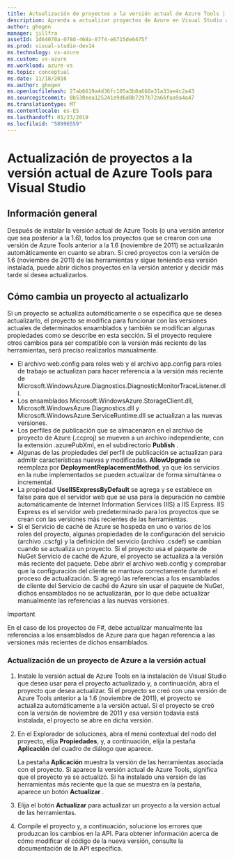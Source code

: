 ```yaml
---
title: Actualización de proyectos a la versión actual de Azure Tools | Microsoft Docs
description: Aprenda a actualizar proyectos de Azure en Visual Studio a la versión actual de Azure Tools
author: ghogen
manager: jillfra
assetId: 1d64070a-078d-468a-87f4-e6715de6475f
ms.prod: visual-studio-dev14
ms.technology: vs-azure
ms.custom: vs-azure
ms.workload: azure-vs
ms.topic: conceptual
ms.date: 11/18/2016
ms.author: ghogen
ms.openlocfilehash: 27ab6619a4d36fc105a3b8a668a31a33ae4c2a43
ms.sourcegitcommit: 8b538eea125241e9d6d8b7297b72a66faa9a4a47
ms.translationtype: MT
ms.contentlocale: es-ES
ms.lasthandoff: 01/23/2019
ms.locfileid: "58996559"
---
```

# <a name="how-to-upgrade-projects-to-the-current-version-of-the-azure-tools-for-visual-studio"></a>Actualización de proyectos a la versión actual de Azure Tools para Visual Studio
## <a name="overview"></a>Información general
Después de instalar la versión actual de Azure Tools (o una versión anterior que sea posterior a la 1.6), todos los proyectos que se crearon con una versión de Azure Tools anterior a la 1.6 (noviembre de 2011) se actualizarán automáticamente en cuanto se abran. Si creó proyectos con la versión de 1.6 (noviembre de 2011) de las herramientas y sigue teniendo esa versión instalada, puede abrir dichos proyectos en la versión anterior y decidir más tarde si desea actualizarlos.

## <a name="how-your-project-changes-when-you-upgrade-it"></a>Cómo cambia un proyecto al actualizarlo
Si un proyecto se actualiza automáticamente o se especifica que se desea actualizarlo, el proyecto se modifica para funcionar con las versiones actuales de determinados ensamblados y también se modifican algunas propiedades como se describe en esta sección. Si el proyecto requiere otros cambios para ser compatible con la versión más reciente de las herramientas, será preciso realizarlos manualmente.

* El archivo web.config para roles web y el archivo app.config para roles de trabajo se actualizan para hacer referencia a la versión más reciente de Microsoft.WindowsAzure.Diagnostics.DiagnosticMonitorTraceListener.dll.
* Los ensamblados Microsoft.WindowsAzure.StorageClient.dll, Microsoft.WindowsAzure.Diagnostics.dll y Microsoft.WindowsAzure.ServiceRuntime.dll se actualizan a las nuevas versiones.
* Los perfiles de publicación que se almacenaron en el archivo de proyecto de Azure (.ccproj) se mueven a un archivo independiente, con la extensión .azurePubXml, en el subdirectorio **Publish** .
* Algunas de las propiedades del perfil de publicación se actualizan para admitir características nuevas y modificadas. **AllowUpgrade** se reemplaza por **DeploymentReplacementMethod**, ya que los servicios en la nube implementados se pueden actualizar de forma simultánea o incremental.
* La propiedad **UseIISExpressByDefault** se agrega y se establece en false para que el servidor web que se usa para la depuración no cambie automáticamente de Internet Information Services (IIS) a IIS Express. IIS Express es el servidor web predeterminado para los proyectos que se crean con las versiones más recientes de las herramientas.
* Si el Servicio de caché de Azure se hospeda en uno o varios de los roles del proyecto, algunas propiedades de la configuración del servicio (archivo .cscfg) y la definición del servicio (archivo .csdef) se cambian cuando se actualiza un proyecto. Si el proyecto usa el paquete de NuGet Servicio de caché de Azure, el proyecto se actualiza a la versión más reciente del paquete. Debe abrir el archivo web.config y comprobar que la configuración del cliente se mantuvo correctamente durante el proceso de actualización. Si agregó las referencias a los ensamblados de cliente del Servicio de caché de Azure sin usar el paquete de NuGet, dichos ensamblados no se actualizarán, por lo que debe actualizar manualmente las referencias a las nuevas versiones.

> [!IMPORTANT]
> En el caso de los proyectos de F#, debe actualizar manualmente las referencias a los ensamblados de Azure para que hagan referencia a las versiones más recientes de dichos ensamblados.
> 
> 

### <a name="how-to-upgrade-an-azure-project-to-the-current-release"></a>Actualización de un proyecto de Azure a la versión actual
1. Instale la versión actual de Azure Tools en la instalación de Visual Studio que desea usar para el proyecto actualizado y, a continuación, abra el proyecto que desea actualizar. Si el proyecto se creó con una versión de Azure Tools anterior a la 1.6 (noviembre de 2011), el proyecto se actualiza automáticamente a la versión actual. Si el proyecto se creó con la versión de noviembre de 2011 y esa versión todavía está instalada, el proyecto se abre en dicha versión.
2. En el Explorador de soluciones, abra el menú contextual del nodo del proyecto, elija **Propiedades**, y, a continuación, elija la pestaña **Aplicación** del cuadro de diálogo que aparece.
   
    La pestaña **Aplicación** muestra la versión de las herramientas asociada con el proyecto. Si aparece la versión actual de Azure Tools, significa que el proyecto ya se actualizó. Si ha instalado una versión de las herramientas más reciente que la que se muestra en la pestaña, aparece un botón **Actualizar** .
3. Elija el botón **Actualizar** para actualizar un proyecto a la versión actual de las herramientas.
4. Compile el proyecto y, a continuación, solucione los errores que produzcan los cambios en la API. Para obtener información acerca de cómo modificar el código de la nueva versión, consulte la documentación de la API específica.
